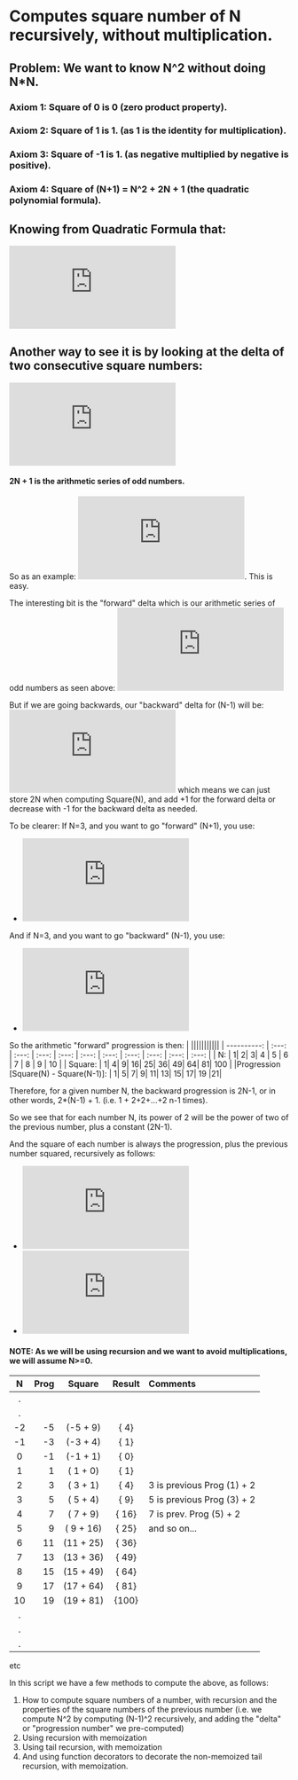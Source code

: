 # Computes square number of N recursively, without multiplication.

## Problem: We want to know N^2 without doing N*N.

### Axiom 1: Square of 0 is 0 (zero product property).
### Axiom 2: Square of 1 is 1. (as 1 is the identity for multiplication).
### Axiom 3: Square of -1 is 1. (as negative multiplied by negative is positive).
### Axiom 4: Square of (N+1) = N^2 + 2N + 1 (the quadratic polynomial formula).

## Knowing from Quadratic Formula that:
![equation](http://latex.codecogs.com/png.latex?%28N&plus;1%29%5E2%20%3D%20N%5E2%20&plus;%202N%20&plus;%201)

## Another way to see it is by looking at the delta of two consecutive square numbers:
![equation](http://latex.codecogs.com/png.latex?%28N&plus;1%29%5E2%20-%20N%5E2%20%3D%20N%5E2%20&plus;2N%20&plus;1%20-%20N%5E2%20%5CRightarrow%202N%20&plus;%201)

#### 2N + 1 is the arithmetic series of odd numbers.

So as an example:
![equation](http://latex.codecogs.com/png.latex?3%5E2%20%5CRightarrow%202%5E2%20&plus;%202*2%20&plus;%201%20%3D%209). This is easy.

The interesting bit is the "forward" delta which is our arithmetic series of odd numbers as seen above: 
![equation](http://latex.codecogs.com/png.latex?%28N%5E2%29%20-%20%28N-1%29%5E2%20%3D%202N&plus;1)

But if we are going backwards, our "backward" delta for (N-1) will be:
![equation](http://latex.codecogs.com/png.latex?2%28N-1%29&plus;1%20%5Crightarrow%202N%20-2%20&plus;%201%20%5Crightarrow%202N-1)
which means we can just store 2N when computing Square(N), and add +1 for the forward delta or decrease with -1 for the backward delta as needed.

To be clearer: If N=3, and you want to go "forward" (N+1), you use:
- ![equation](http://latex.codecogs.com/png.latex?Square%283%29%20&plus;%20%7BForwardDelta%7D%283%29%20%5CRightarrow%209%20&plus;%207%20%5CRightarrow%2016%20%5Cequiv%20Square%284%29)

And if N=3, and you want to go "backward" (N-1), you use:
- ![equation](http://latex.codecogs.com/png.latex?Square%283%29%20-%20%7BBackwardDelta%7D%283%29%20%5CRightarrow%209%20-%205%20%5CRightarrow%204%20%5Cequiv%20Square%282%29)

So the arithmetic "forward" progression is then:
|             |||||||||||
| ----------: | :---: | :---: | :---: | :---: | :---: | :---: | :---: | :---: | :---: | :---: |
|          N: |   1|  2|  3| 4 | 5 |  6 |  7 |  8 |  9 | 10 |
|     Square: |   1| 4| 9| 16| 25| 36| 49| 64| 81| 100 |
|Progression [Square(N) - Square(N-1)]: |   1| 5| 7| 9| 11| 13| 15| 17| 19 |21|

Therefore, for a given number N, the backward progression is 2N-1, or in other words, 2*(N-1) + 1.
(i.e. 1 + 2+2+...+2 n-1 times).

So we see that for each number N, its power of 2 will be the power of two of the previous number, plus a constant (2N-1).

And the square of each number is always the progression, plus the previous number squared, recursively as follows:
- ![equation](http://latex.codecogs.com/png.latex?Progression%28N%29%20%5Crightarrow%20Progression%28N-1%29%20&plus;%202%20%3D%20%28N*2-1%29)
- ![equation](http://latex.codecogs.com/png.latex?Square%28N%29%20%3D%20Progression%28N%29%20&plus;%20Square%28N-1%29%2C%20%5Cforall%20N)

#### NOTE: As we will be using recursion and we want to avoid multiplications, we will assume N>=0.

| N   |              Prog |   Square | Result| Comments |
| :---: | -----------------: | :--------: | :-----: | :-------- |
|.     |                   |          |       |          |
|.     |                   |          |       |          |
|-2    |             -5|  (-5 + 9) | {  4}|              |
|-1    |            -3|  (-3 + 4) | {  1}|              |
| 0    |            -1|  (-1 + 1) | {  0}|              |
| 1    |             1|  ( 1 + 0) | {  1}|              |
| 2    |             3|  ( 3 + 1) | {  4}  | 3 is previous Prog (1) + 2|
| 3    |             5|  ( 5 + 4) | {  9}  | 5 is previous Prog (3) + 2|
| 4    |             7|  ( 7 + 9) | { 16}  | 7 is prev. Prog (5) + 2|
| 5    |              9|  ( 9 + 16) |{ 25} |  and so on... |
| 6    |             11|  (11 + 25)| { 36}|              |
| 7    |             13|  (13 + 36)| { 49}|              |
| 8    |             15|  (15 + 49)| { 64}|              |
| 9    |             17|  (17 + 64)| { 81}|              |
|10    |             19|  (19 + 81)| {100}|              |
 |.     |                   |          |       |          |
 |.     |                   |          |       |          |
 |.     |                   |          |       |          |
etc

In this script we have a few methods to compute the above, as follows:
1) How to compute square numbers of a number, with recursion and the properties
   of the square numbers of the previous number
   (i.e. we compute N^2 by computing (N-1)^2 recursively, and adding the "delta" or "progression number" we pre-computed)
2) Using recursion with memoization
3) Using tail recursion, with memoization
4) And using function decorators to decorate the non-memoized tail recursion,
with memoization.
